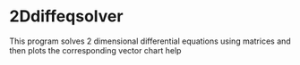 # 2Ddiffeqsolver
This program solves 2 dimensional differential equations using matrices and then plots the corresponding vector chart 
help
